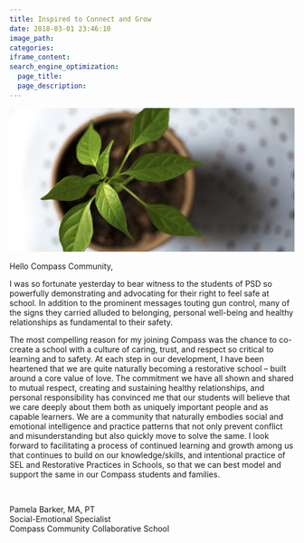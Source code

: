 ```yaml
---
title: Inspired to Connect and Grow
date: 2018-03-01 23:46:10
image_path:
categories:
iframe_content:
search_engine_optimization:
  page_title:
  page_description:
---
```


![](/assets/images/versions/fullsizeoutput-61b---x----940-475x---.jpeg)

Hello Compass Community,

I was so fortunate yesterday to bear witness to the students of PSD so powerfully demonstrating and advocating for their right to feel safe at school. In addition to the prominent messages touting gun control, many of the signs they carried alluded to belonging, personal well-being and healthy relationships as fundamental to their safety.

The most compelling reason for my joining Compass was the chance to co-create a school with a culture of caring, trust, and respect so critical to learning and to safety. At each step in our development, I have been heartened that we are quite naturally becoming a restorative school – built around a core value of love. The commitment we have all shown and shared to mutual respect, creating and sustaining healthy relationships, and personal responsibility has convinced me that our students will believe that we care deeply about them both as uniquely important people and as capable learners. We are a community that naturally embodies social and emotional intelligence and practice patterns that not only prevent conflict and misunderstanding but also quickly move to solve the same. I look forward to facilitating a process of continued learning and growth among us that continues to build on our knowledge/skills, and intentional practice of SEL and Restorative Practices in Schools, so that we can best model and support the same in our Compass students and families.&nbsp;

&nbsp;

Pamela Barker, MA, PT<br>Social-Emotional Specialist<br>Compass Community Collaborative School